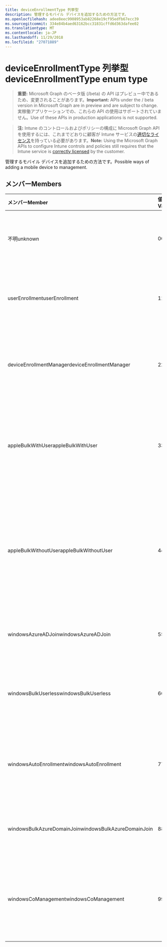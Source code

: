 ```yaml
---
title: deviceEnrollmentType 列挙型
description: 管理するモバイル デバイスを追加するための方法です。
ms.openlocfilehash: adee8eec9908953ab82268e19cf95edfb67ecc39
ms.sourcegitcommit: 334e84b4aed63162bcc31831cffd6d363dafee02
ms.translationtype: MT
ms.contentlocale: ja-JP
ms.lasthandoff: 11/29/2018
ms.locfileid: "27071889"
---
```

# <a name="deviceenrollmenttype-enum-type"></a><span data-ttu-id="2f512-103">deviceEnrollmentType 列挙型</span><span class="sxs-lookup"><span data-stu-id="2f512-103">deviceEnrollmentType enum type</span></span>

> <span data-ttu-id="2f512-104">**重要:** Microsoft Graph のベータ版 (/beta) の API はプレビュー中であるため、変更されることがあります。</span><span class="sxs-lookup"><span data-stu-id="2f512-104">**Important:** APIs under the / beta version in Microsoft Graph are in preview and are subject to change.</span></span> <span data-ttu-id="2f512-105">実稼働アプリケーションでの、これらの API の使用はサポートされていません。</span><span class="sxs-lookup"><span data-stu-id="2f512-105">Use of these APIs in production applications is not supported.</span></span>

> <span data-ttu-id="2f512-106">**注:** Intune のコントロールおよびポリシーの構成に Microsoft Graph API を使用するには、これまでどおりに顧客が Intune サービスの[適切なライセンス](https://go.microsoft.com/fwlink/?linkid=839381)を持っている必要があります。</span><span class="sxs-lookup"><span data-stu-id="2f512-106">**Note:** Using the Microsoft Graph APIs to configure Intune controls and policies still requires that the Intune service is [correctly licensed](https://go.microsoft.com/fwlink/?linkid=839381) by the customer.</span></span>

<span data-ttu-id="2f512-107">管理するモバイル デバイスを追加するための方法です。</span><span class="sxs-lookup"><span data-stu-id="2f512-107">Possible ways of adding a mobile device to management.</span></span>
## <a name="members"></a><span data-ttu-id="2f512-108">メンバー</span><span class="sxs-lookup"><span data-stu-id="2f512-108">Members</span></span>
|<span data-ttu-id="2f512-109">メンバー</span><span class="sxs-lookup"><span data-stu-id="2f512-109">Member</span></span>|<span data-ttu-id="2f512-110">値</span><span class="sxs-lookup"><span data-stu-id="2f512-110">Value</span></span>|<span data-ttu-id="2f512-111">説明</span><span class="sxs-lookup"><span data-stu-id="2f512-111">Description</span></span>|
|:---|:---|:---|
|<span data-ttu-id="2f512-112">不明</span><span class="sxs-lookup"><span data-stu-id="2f512-112">unknown</span></span>|<span data-ttu-id="2f512-113">0</span><span class="sxs-lookup"><span data-stu-id="2f512-113">0</span></span>|<span data-ttu-id="2f512-114">登録型の既定値は収集されませんでした。</span><span class="sxs-lookup"><span data-stu-id="2f512-114">Default value, enrollment type was not collected.</span></span>|
|<span data-ttu-id="2f512-115">userEnrollment</span><span class="sxs-lookup"><span data-stu-id="2f512-115">userEnrollment</span></span>|<span data-ttu-id="2f512-116">1</span><span class="sxs-lookup"><span data-stu-id="2f512-116">1</span></span>|<span data-ttu-id="2f512-117">BYOD チャネルを通じてユーザー駆動の登録します。</span><span class="sxs-lookup"><span data-stu-id="2f512-117">User driven enrollment through BYOD channel.</span></span>|
|<span data-ttu-id="2f512-118">deviceEnrollmentManager</span><span class="sxs-lookup"><span data-stu-id="2f512-118">deviceEnrollmentManager</span></span>|<span data-ttu-id="2f512-119">2</span><span class="sxs-lookup"><span data-stu-id="2f512-119">2</span></span>|<span data-ttu-id="2f512-120">デバイス登録の管理者アカウントとユーザー登録します。</span><span class="sxs-lookup"><span data-stu-id="2f512-120">User enrollment with a device enrollment manager account.</span></span>|
|<span data-ttu-id="2f512-121">appleBulkWithUser</span><span class="sxs-lookup"><span data-stu-id="2f512-121">appleBulkWithUser</span></span>|<span data-ttu-id="2f512-122">3</span><span class="sxs-lookup"><span data-stu-id="2f512-122">3</span></span>|<span data-ttu-id="2f512-123">アップル一括登録はユーザーの課題です。</span><span class="sxs-lookup"><span data-stu-id="2f512-123">Apple bulk enrollment with user challenge.</span></span> <span data-ttu-id="2f512-124">(DEP、Apple の構成ウィザード)</span><span class="sxs-lookup"><span data-stu-id="2f512-124">(DEP, Apple Configurator)</span></span>|
|<span data-ttu-id="2f512-125">appleBulkWithoutUser</span><span class="sxs-lookup"><span data-stu-id="2f512-125">appleBulkWithoutUser</span></span>|<span data-ttu-id="2f512-126">4</span><span class="sxs-lookup"><span data-stu-id="2f512-126">4</span></span>|<span data-ttu-id="2f512-127">ユーザーの課題に Apple の一括登録します。</span><span class="sxs-lookup"><span data-stu-id="2f512-127">Apple bulk enrollment without user challenge.</span></span> <span data-ttu-id="2f512-128">(DEP では、Apple の構成ウィザードは、モバイルの設定)</span><span class="sxs-lookup"><span data-stu-id="2f512-128">(DEP, Apple Configurator, Mobile Config)</span></span>|
|<span data-ttu-id="2f512-129">windowsAzureADJoin</span><span class="sxs-lookup"><span data-stu-id="2f512-129">windowsAzureADJoin</span></span>|<span data-ttu-id="2f512-130">5</span><span class="sxs-lookup"><span data-stu-id="2f512-130">5</span></span>|<span data-ttu-id="2f512-131">Windows Azure AD を 10 に参加します。</span><span class="sxs-lookup"><span data-stu-id="2f512-131">Windows 10 Azure AD Join.</span></span>|
|<span data-ttu-id="2f512-132">windowsBulkUserless</span><span class="sxs-lookup"><span data-stu-id="2f512-132">windowsBulkUserless</span></span>|<span data-ttu-id="2f512-133">6</span><span class="sxs-lookup"><span data-stu-id="2f512-133">6</span></span>|<span data-ttu-id="2f512-134">証明書で ICD を Windows 10 一括登録します。</span><span class="sxs-lookup"><span data-stu-id="2f512-134">Windows 10 Bulk enrollment through ICD with certificate.</span></span>|
|<span data-ttu-id="2f512-135">windowsAutoEnrollment</span><span class="sxs-lookup"><span data-stu-id="2f512-135">windowsAutoEnrollment</span></span>|<span data-ttu-id="2f512-136">7</span><span class="sxs-lookup"><span data-stu-id="2f512-136">7</span></span>|<span data-ttu-id="2f512-137">10 の Windows の自動登録します。</span><span class="sxs-lookup"><span data-stu-id="2f512-137">Windows 10 automatic enrollment.</span></span> <span data-ttu-id="2f512-138">(勤務先のアカウントを追加)</span><span class="sxs-lookup"><span data-stu-id="2f512-138">(Add work account)</span></span>|
|<span data-ttu-id="2f512-139">windowsBulkAzureDomainJoin</span><span class="sxs-lookup"><span data-stu-id="2f512-139">windowsBulkAzureDomainJoin</span></span>|<span data-ttu-id="2f512-140">8</span><span class="sxs-lookup"><span data-stu-id="2f512-140">8</span></span>|<span data-ttu-id="2f512-141">10 の windows Azure AD に参加を一括します。</span><span class="sxs-lookup"><span data-stu-id="2f512-141">Windows 10 bulk Azure AD Join.</span></span>|
|<span data-ttu-id="2f512-142">windowsCoManagement</span><span class="sxs-lookup"><span data-stu-id="2f512-142">windowsCoManagement</span></span>|<span data-ttu-id="2f512-143">9</span><span class="sxs-lookup"><span data-stu-id="2f512-143">9</span></span>|<span data-ttu-id="2f512-144">Windows 10 共同管理自動操縦装置、またはグループ ポリシーによって発生します。</span><span class="sxs-lookup"><span data-stu-id="2f512-144">Windows 10 Co-Management triggered by AutoPilot or Group Policy.</span></span>|






